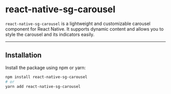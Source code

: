 # react-native-sg-carousel

`react-native-sg-carousel` is a lightweight and customizable carousel component for React Native. It supports dynamic content and allows you to style the carousel and its indicators easily.

---

## Installation

Install the package using npm or yarn:

```bash
npm install react-native-sg-carousel
# or
yarn add react-native-sg-carousel
